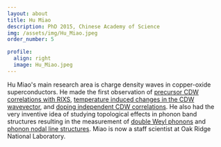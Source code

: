 ```yaml
---
layout: about
title: Hu Miao
description: PhD 2015, Chinese Academy of Science
img: /assets/img/Hu_Miao.jpeg
order_number: 5

profile:
  align: right
  image: Hu_Miao.jpeg
---
```


Hu Miao's main research area is charge density waves in copper-oxide superconductors. He made the first observation of [precursor CDW correlations with RIXS](/publications/#miao2017high), [temperature induced changes in the CDW wavevector](/publications/#miao2018incommensurate), and [doping independent CDW correlations](/publications/#miao2019incommensurate). He also had the very inventive idea of studying topological effects in phonon band structures resulting in the measurement of [double Weyl phonons](/publications/#miao2018double) and [phonon nodal line structures](/publications/#zhang2019phononic). Miao is now a staff scientist at Oak Ridge National Laboratory.
